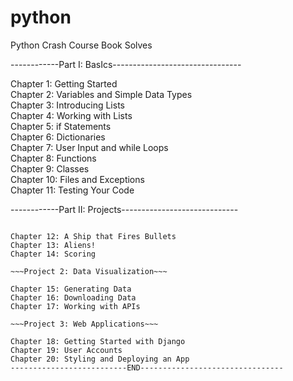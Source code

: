 # python
Python Crash Course Book Solves


------------Part I: BasIcs--------------------------------

 Chapter 1: Getting Started  
 Chapter 2: Variables and Simple Data Types  
 Chapter 3: Introducing Lists  
 Chapter 4: Working with Lists  
 Chapter 5: if Statements  
 Chapter 6: Dictionaries  
 Chapter 7: User Input and while Loops  
 Chapter 8: Functions  
 Chapter 9: Classes  
 Chapter 10: Files and Exceptions  
 Chapter 11: Testing Your Code  
 
 ------------Part II: Projects-----------------------------
 
 ~~~Project 1: Alien Invasion~~~

 Chapter 12: A Ship that Fires Bullets  
 Chapter 13: Aliens!  
 Chapter 14: Scoring  

 ~~~Project 2: Data Visualization~~~

 Chapter 15: Generating Data  
 Chapter 16: Downloading Data  
 Chapter 17: Working with APIs  

 ~~~Project 3: Web Applications~~~

 Chapter 18: Getting Started with Django  
 Chapter 19: User Accounts  
 Chapter 20: Styling and Deploying an App  
--------------------------END--------------------------------
